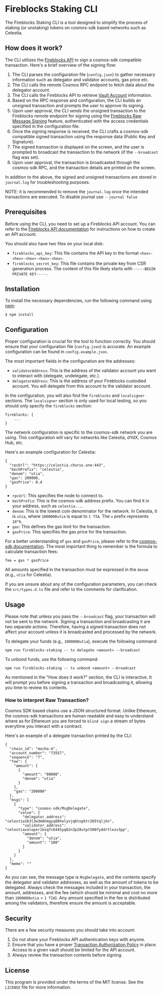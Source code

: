 # Fireblocks Staking CLI
The Fireblocks Staking CLI is a tool designed to simplify the process of staking (or unstaking) tokens on cosmos-sdk based networks such as Celestia.

## How does it work?
The CLI utilizes the [Fireblocks API](https://developers.fireblocks.com/docs/api-sdk-overview) to sign a cosmos-sdk compatible transaction. Here's a brief overview of the signing flow:

1. The CLI parses the configuration file (`config.json`) to gather necessary information such as delegator and validator accounts, gas price etc.
2. The CLI calls the remote Cosmos RPC endpoint to fetch data about the delegator account.
3. The CLI calls the Fireblocks API to retrieve [Vault Account](https://developers.fireblocks.com/docs/creating-vaults-and-wallets#overview) information.
4. Based on the RPC response and configuration, the CLI builds an unsigned transaction and prompts the user to approve its signing.
5. Upon user approval, the CLI sends the unsigned transaction to the Fireblocks remote endpoint for signing using the [Fireblocks Raw Message Signing](https://developers.fireblocks.com/docs/raw-message-signing) feature, authenticated with the access credentials specified in the configuration file.
6. Once the signing response is received, the CLI crafts a cosmos-sdk compatible signed transaction using the response data (Public Key and Signature).
7. The signed transaction is displayed on the screen, and the user is prompted to broadcast the transaction to the network (if the `--broadcast` flag was set).
8. Upon user approval, the transaction is broadcasted through the cosmos-sdk RPC, and the transaction details are printed on the screen.

In addition to the above, the signed and unsigned transactions are stored in `journal.log` for troubleshooting purposes.

NOTE: it is recommended to remove the `journal.log` once the intended transactions are executed. To disable journal use `--journal false`

## Prerequisites
Before using the CLI, you need to set up a Fireblocks API account. You can refer to the [Fireblocks API documentation](https://developers.fireblocks.com/docs/quickstart#api-user-creation) for instructions on how to create an API account.

You should also have two files on your local disk:
- `fireblocks_api_key`: This file contains the API key in the format `<hex>-<hex>-<hex>-<hex>-<hex>`.
- `fireblocks_secret_key`: This file contains the private key from CSR generation process. The content of this file likely starts with `-----BEGIN PRIVATE KEY-----`.

## Installation
To install the necessary dependencies, run the following command using [npm](https://www.npmjs.com):
```
$ npm install
```

## Configuration
Proper configuration is crucial for the tool to function correctly. You should ensure that your configuration file (`config.json`) is accurate. An example configuration can be found in `config.example.json`.

The most important fields in the configuration are the addresses:
- `validatorAddress`: This is the address of the validator account you want to interact with (delegate, undelegate, etc.).
- `delegatorAddress`: This is the address of your Fireblocks custodied account. You will delegate from this account to the validator account.

In the configuration, you will also find the `fireblocks` and `localsigner` sections. The `localsigner` section is only used for local testing, so you should only specify the `fireblocks` section:
```
fireblocks: {
    ...
}
```

The network configuration is specific to the cosmos-sdk network you are using. This configuration will vary for networks like Celestia, dYdX, Cosmos Hub, etc.

Here's an example configuration for Celestia:
```
{
  "rpcUrl": "https://celestia.chorus.one:443",
  "bechPrefix": "celestia",
  "denom": "utia",
  "gas": 200000,
  "gasPrice": 0.4
}
```

- `rpcUrl`: This specifies the node to connect to.
- `bechPrefix`: This is the cosmos-sdk address prefix. You can find it in your address, such as `celestia...`.
- `denom`: This is the lowest coin denominator for the network. In Celestia, it is `utia`, where `1000000utia` is equal to `1 TIA`. The `u` prefix represents `10^6`.
- `gas`: This defines the gas limit for the transaction.
- `gasPrice`: This specifies the gas price for the transaction.

For a better understanding of `gas` and `gasPrice`, please refer to the [cosmos-sdk documentation](https://docs.cosmos.network/main/learn/beginner/gas-fees). The most important thing to remember is the formula to calculate transaction fees:
```
fee = gas * gasPrice
```

All amounts specified in the transaction must be expressed in the `denom` (e.g., `utia` for Celestia).

If you are unsure about any of the configuration parameters, you can check the `src/types.d.ts` file and refer to the comments for clarification.

## Usage
Please note that unless you pass the `--broadcast` flag, your transaction will not be sent to the network. Signing a transaction and broadcasting it are two separate actions. Therefore, having a signed transaction does not affect your account unless it is broadcasted and processed by the network.

To delegate your funds (e.g., `1000000utia`), execute the following command:
```
npm run fireblocks-staking -- tx delegate <amount> --broadcast
```

To unbond funds, use the following command:
```
npm run fireblocks-staking -- tx unbond <amount> --broadcast
```

As mentioned in the "How does it work?" section, the CLI is interactive. It will prompt you before signing a transaction and broadcasting it, allowing you time to review its contents.

### How to interpret Raw Transaction?
Cosmos SDK based chains use a JSON structured format. Unlike Ethereum, the cosmos-sdk transactions are human readable and easy to understand where as for Ethereum you are forced to `blind sign` a stream of bytes everytime you interact with a contract.

Here's an example of a delegate transaction printed by the CLI:
```
{
  "chain_id": "mocha-4",
  "account_number": "73557",
  "sequence": "7",
  "fee": {
    "amount": [
      {
        "amount": "80000",
        "denom": "utia"
      }
    ],
    "gas": "200000"
  },
  "msgs": [
    {
      "type": "cosmos-sdk/MsgDelegate",
      "value": {
        "delegator_address": "celestia163l3w3m8nmgyq08helyvjq6tnpktr265tqljkn",
        "validator_address": "celestiavaloper1ksqfc6445yq82n3p28utpt500fyddrtlezx3pp",
        "amount": {
          "denom": "utia",
          "amount": "100"
        }
      }
    }
  ],
  "memo": ""
}
```

As you can see, the message type is `MsgDelegate`, and the contents specify the delegator and validator addresses, as well as the amount of tokens to be delegated.
Always check the messages included in your transaction, the amount, addresses, and the fee (which should be minimal and cost no more than `1000000utia` = `1 TIA`). Any amount specified in the fee is distributed among the validators, therefore ensure the amount is acceptable.

## Security
There are a few security measures you should take into account:
1. Do not share your Fireblocks API authentication keys with anyone.
2. Ensure that you have a proper [Transaction Authorization Policy](https://developers.fireblocks.com/docs/capabilities#transaction-authorization-policy-tap) in place. Access to a given vault should be limited for the API account.
3. Always review the transaction contents before signing.

## License
This program is provided under the terms of the MIT license. See the `LICENSE` file for more information.
